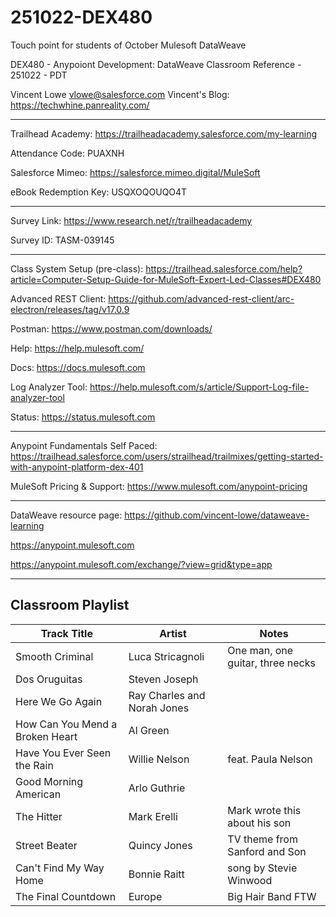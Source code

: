 # 251022-DEX480

Touch point for students of October Mulesoft DataWeave

DEX480 - Anypoiont Development: DataWeave Classroom Reference - 251022 - PDT

Vincent Lowe
vlowe@salesforce.com
Vincent's Blog: https://techwhine.panreality.com/

-------------------------------------------------------------------------------------------------------------------
Trailhead Academy:			https://trailheadacademy.salesforce.com/my-learning

Attendance Code:				PUAXNH

Salesforce Mimeo:				https://salesforce.mimeo.digital/MuleSoft

eBook Redemption Key:		USQXOQOUQO4T

-------------------------------------------------------------------------------------------------------------------
Survey Link:							https://www.research.net/r/trailheadacademy

Survey ID:								TASM-039145

-------------------------------------------------------------------------------------------------------------------

Class System Setup (pre-class): https://trailhead.salesforce.com/help?article=Computer-Setup-Guide-for-MuleSoft-Expert-Led-Classes#DEX480

Advanced REST Client: https://github.com/advanced-rest-client/arc-electron/releases/tag/v17.0.9

Postman: https://www.postman.com/downloads/

Help: https://help.mulesoft.com/

Docs: https://docs.mulesoft.com

Log Analyzer Tool: https://help.mulesoft.com/s/article/Support-Log-file-analyzer-tool

Status: https://status.mulesoft.com 
   
------------------------------------------------------------------------------

Anypoint Fundamentals Self Paced: https://trailhead.salesforce.com/users/strailhead/trailmixes/getting-started-with-anypoint-platform-dex-401

MuleSoft Pricing & Support: https://www.mulesoft.com/anypoint-pricing

------------------------------------------------------------------------------

DataWeave resource page: https://github.com/vincent-lowe/dataweave-learning

https://anypoint.mulesoft.com

https://anypoint.mulesoft.com/exchange/?view=grid&type=app

-------------------------------------------------------------------------------------------------------------------
Classroom Playlist
-------------------------------------------------------------------------------------------------------------------
|Track Title|Artist|Notes|
|-----------|------|-----|
|Smooth Criminal|Luca Stricagnoli|One man, one guitar, three necks|
|Dos Oruguitas|Steven Joseph||
|Here We Go Again|Ray Charles and Norah Jones||
|How Can You Mend a Broken Heart|Al Green||
|Have You Ever Seen the Rain|Willie Nelson|feat. Paula Nelson|
|Good Morning American|Arlo Guthrie||
|The Hitter|Mark Erelli|Mark wrote this about his son|
|Street Beater|Quincy Jones|TV theme from Sanford and Son|
|Can't Find My Way Home|Bonnie Raitt|song by Stevie Winwood|
|The Final Countdown|Europe|Big Hair Band FTW|





  

